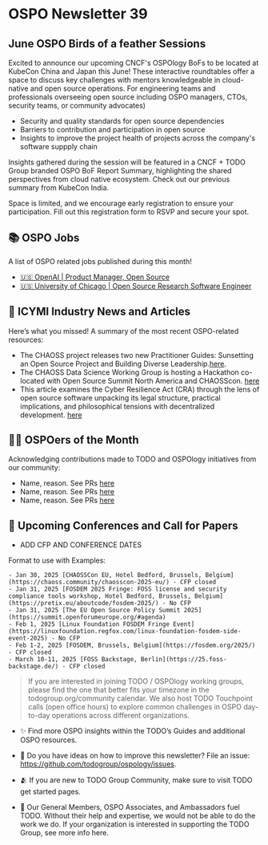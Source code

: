 # OSPO Newsletter 39

## June OSPO Birds of a feather Sessions

Excited to announce our upcoming CNCF's OSPOlogy BoFs to be located at KubeCon China and Japan this June! These interactive roundtables offer a space to discuss key challenges with mentors knowledgeable in cloud-native and open source operations. For engineering teams and professionals overseeing open source including OSPO managers, CTOs, security teams, or community advocates)

- Security and quality standards for open source dependencies
- Barriers to contribution and participation in open source
- Insights to improve the project health of projects across the company's software suppply chain

Insights gathered during the session will be featured in a CNCF + TODO Group branded OSPO BoF Report Summary, highlighting the shared perspectives from cloud native ecosystem. Check out our previous summary from KubeCon India.


Space is limited, and we encourage early registration to ensure your participation. Fill out this registration form to RSVP and secure your spot.


## 📚 OSPO Jobs

A list of OSPO related jobs published during this month!

- [🇺🇸 OpenAI | Product Manager, Open Source](https://openai.com/careers/product-manager-open-source/)
- [🇺🇸 University of Chicago | Open Source Research Software Engineer](https://uchicago.wd5.myworkdayjobs.com/External/job/Chicago-IL/Open-Source-Research-Software-Engineer_JR30090)


## 📌 ICYMI Industry News and Articles
Here’s what you missed! A summary of the most recent OSPO-related resources:

- The CHAOSS project releases two new Practitioner Guides: Sunsetting an Open Source Project and Building Diverse Leadership.[here](https://chaoss.community/about-chaoss-practitioner-guides/).
-  The CHAOSS Data Science Working Group is hosting a Hackathon co-located with Open Source Summit North America and CHAOSScon. [here](https://chaoss.community/chaoss-data-science-hackathon-2025/)
- This article examines the Cyber Resilience Act (CRA) through the lens of open source software unpacking its legal structure, practical implications, and philosophical tensions with decentralized development. [here](https://www.linkedin.com/pulse/cyber-resilience-act-open-source-regulatory-wake-up-threat-nkenchor-ssvvf/?trackingId=qcxmLq6r2W4O%2Bm6x8%2FhkHg%3D%3D)
  
## 🙋‍♀️ OSPOers of the Month
Acknowledging contributions made to TODO and OSPOlogy initiatives from our community:

- Name, reason. See PRs [here]()
- Name, reason. See PRs [here]()
- Name, reason. See PRs [here]()
  
## 📎 Upcoming Conferences and Call for Papers

- ADD CFP AND CONFERENCE DATES
  
Format to use with Examples:
```
- Jan 30, 2025 [CHAOSSCon EU, Hotel Bedford, Brussels, Belgium](https://chaoss.community/chaosscon-2025-eu/) - CFP closed
- Jan 31, 2025 [FOSDEM 2025 Fringe: FOSS license and security compliance tools workshop, Hotel Bedford, Brussels, Belgium](https://pretix.eu/aboutcode/fosdem-2025/) - No CFP
- Jan 31, 2025 [The EU Open Source Policy Summit 2025](https://summit.openforumeurope.org/#agenda)
- Feb 1, 2025 [Linux Foundation FOSDEM Fringe Event](https://linuxfoundation.regfox.com/linux-foundation-fosdem-side-event-2025) - No CFP
- Feb 1-2, 2025 [FOSDEM, Brussels, Belgium](https://fosdem.org/2025/) - CFP closed
- March 10-11, 2025 [FOSS Backstage, Berlin](https://25.foss-backstage.de/) - CFP closed
```

> If you are interested in joining TODO / OSPOlogy working groups, please find the one that better fits your timezone in the todogroup.org/community calendar. We
also host TODO Touchpoint calls (open office hours) to explore common challenges in OSPO day-to-day operations across different organizations.

- ✨ Find more OSPO insights within the TODO’s Guides and additional OSPO resources.

- 🧐 Do you have ideas on how to improve this newsletter? File an issue: https://github.com/todogroup/ospology/issues.

- 🫂 If you are new to TODO Group Community, make sure to visit TODO get started pages.

- 💚 Our General Members, OSPO Associates, and Ambassadors fuel TODO. Without their help and expertise, we would not be able to do the work we do. If your organization is interested in supporting the TODO Group, see more info here.
